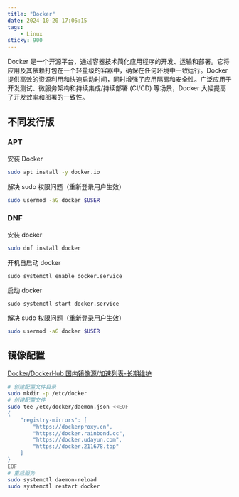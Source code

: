 ```yaml
---
title: "Docker"
date: 2024-10-20 17:06:15
tags:
    - Linux
sticky: 900
---
```


Docker 是一个开源平台，通过容器技术简化应用程序的开发、运输和部署。它将应用及其依赖打包在一个轻量级的容器中，确保在任何环境中一致运行。Docker 提供高效的资源利用和快速启动时间，同时增强了应用隔离和安全性。广泛应用于开发测试、微服务架构和持续集成/持续部署 (CI/CD) 等场景，Docker 大幅提高了开发效率和部署的一致性。

<!-- more -->

## 不同发行版

###  APT

安装 Docker

```bash
sudo apt install -y docker.io
```

解决 sudo 权限问题（重新登录用户生效）

```bash
sudo usermod -aG docker $USER
```

### DNF

安装 docker

```bash
sudo dnf install docker 
```

开机自启动 docker

```
sudo systemctl enable docker.service 
```

启动 docker

```
sudo systemctl start docker.service 
```

解决 sudo 权限问题（重新登录用户生效）

```bash
sudo usermod -aG docker $USER
```


## 镜像配置

[Docker/DockerHub 国内镜像源/加速列表-长期维护](https://xuanyuan.me/blog/archives/1154)

```bash
# 创建配置文件目录
sudo mkdir -p /etc/docker
# 创建配置文件
sudo tee /etc/docker/daemon.json <<EOF
{
    "registry-mirrors": [
        "https://dockerproxy.cn",
        "https://docker.rainbond.cc",
        "https://docker.udayun.com",
        "https://docker.211678.top"
    ]
}
EOF
# 重启服务
sudo systemctl daemon-reload
sudo systemctl restart docker
```

## 